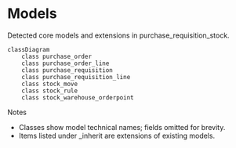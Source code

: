 # Models

Detected core models and extensions in purchase_requisition_stock.

```mermaid
classDiagram
    class purchase_order
    class purchase_order_line
    class purchase_requisition
    class purchase_requisition_line
    class stock_move
    class stock_rule
    class stock_warehouse_orderpoint
```

Notes
- Classes show model technical names; fields omitted for brevity.
- Items listed under _inherit are extensions of existing models.
